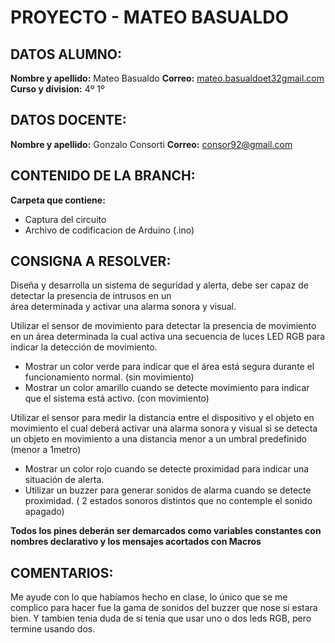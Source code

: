 ﻿# **PROYECTO - MATEO BASUALDO**

## DATOS ALUMNO:

**Nombre y apellido:** Mateo Basualdo
**Correo:** [mateo.basualdoet32gmail.com](https://mail.google.com/mail/?view=cm&fs=1&to=mateo.basualdoet32@gmail.com&authuser=1%29)
**Curso y division:** 4º 1º

## DATOS DOCENTE:
**Nombre y apellido:** Gonzalo Consorti
**Correo:** [consor92@gmail.com](https://mail.google.com/mail/?view=cm&fs=1&to=consor92%40gmail.com&authuser=1)

## CONTENIDO DE LA BRANCH:

**Carpeta que contiene:**

- Captura del circuito
- Archivo de codificacion de Arduino (.ino)

## CONSIGNA A RESOLVER:

Diseña y desarrolla un sistema de seguridad y alerta, debe ser capaz de detectar la presencia de intrusos en un  
área determinada y activar una alarma sonora y visual.  
  
Utilizar el sensor de movimiento para detectar la presencia de movimiento en un área determinada la cual activa una secuencia de luces LED RGB para indicar la detección de movimiento.

-     
    Mostrar un color verde para indicar que el área está segura durante el funcionamiento normal. (sin movimiento)
-   Mostrar un color amarillo cuando se detecte movimiento para indicar que el sistema está activo. (con movimiento)

Utilizar el sensor para medir la distancia entre el dispositivo y el objeto en movimiento el cual deberá activar una alarma sonora y visual si se detecta un objeto en movimiento a una distancia menor a un umbral predefinido  
(menor a 1metro)  

-   Mostrar un color rojo cuando se detecte proximidad para indicar una situación de alerta.
-     
    Utilizar un buzzer para generar sonidos de alarma cuando se detecte proximidad. ( 2 estados sonoros distintos que no contemple el sonido apagado)

  
**Todos los pines deberán ser demarcados como variables constantes con nombres declarativo y los mensajes acortados con Macros**

## COMENTARIOS:

Me ayude con lo que habíamos hecho en clase, lo único que se me complico para hacer fue la gama de sonidos del buzzer que nose si estara bien. Y tambien tenia duda de si tenia que usar uno o dos leds RGB, pero termine usando dos.

